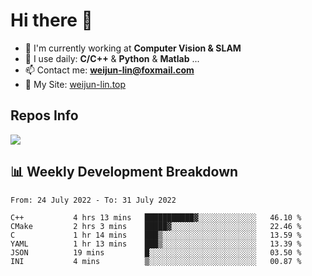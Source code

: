 # Hi there 👋

<!--
**Weijun-Lin/Weijun-Lin** is a ✨ _special_ ✨ repository because its `README.md` (this file) appears on your GitHub profile.

Here are some ideas to get you started:

- 🔭 I’m currently working on ...
- 🌱 I’m currently learning ...
- 👯 I’m looking to collaborate on ...
- 🤔 I’m looking for help with ...
- 💬 Ask me about ...
- 📫 How to reach me: ...
- 😄 Pronouns: ...
- ⚡ Fun fact: ...
-->

- 🏢 I'm currently working at **Computer Vision & SLAM**
- 🚀 I use daily: **C/C++** & **Python** & **Matlab** ...
- 📫 Contact me: **weijun-lin@foxmail.com**
- 🔗 My Site: [weijun-lin.top](https://weijun-lin.top/p)

  

## Repos Info
![](https://github-readme-stats.vercel.app/api?username=Weijun-Lin&theme=cobalt)

## 📊 Weekly Development Breakdown

<!--START_SECTION:waka-->

```text
From: 24 July 2022 - To: 31 July 2022

C++           4 hrs 13 mins   ███████████▓░░░░░░░░░░░░░   46.10 %
CMake         2 hrs 3 mins    █████▓░░░░░░░░░░░░░░░░░░░   22.46 %
C             1 hr 14 mins    ███▒░░░░░░░░░░░░░░░░░░░░░   13.59 %
YAML          1 hr 13 mins    ███▒░░░░░░░░░░░░░░░░░░░░░   13.39 %
JSON          19 mins         █░░░░░░░░░░░░░░░░░░░░░░░░   03.50 %
INI           4 mins          ▒░░░░░░░░░░░░░░░░░░░░░░░░   00.87 %
```

<!--END_SECTION:waka-->
